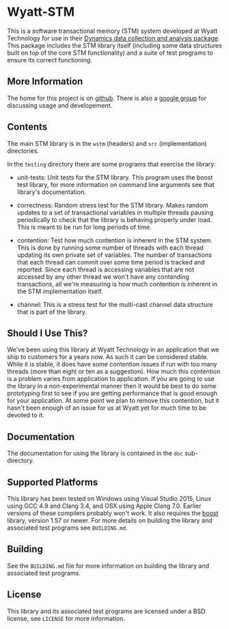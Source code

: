# Wyatt-STM

This is a software transactional memory (STM) system developed at Wyatt Technology for use in their [Dynamics data collection and analysis package](http://www.wyatt.com/products/software/dynamics.html). This package includes the STM library itself (including some data structures built on top of the core STM functionality) and a suite of test programs to ensure its correct functioning. 

## More Information

The home for this project is on [github](https://github.com/WyattTechnology/Wyatt-STM). There is also a [google group](https://groups.google.com/d/forum/wyatt-stm) for discussing usage and developement.

## Contents
The main STM library is in the `wstm` (headers) and `src` (implementation) directories.

In the `testing` directory there are some programs that exercise the library:

* unit-tests: Unit tests for the STM library. This program uses the boost test library, for more information on command line arguments see that library's documentation.

* correctness: Random stress test for the STM library. Makes random updates to a set of transactional variables in multiple threads pausing periodically to check that the library is behaving properly under load. This is meant to be run for long periods of time.

* contention: Test how much contention is inherent in the STM system. This is done by running some number of threads with each thread updating its own private set of variables. The number of transactions that each thread can commit over some time period is tracked and reported. Since each thread is accessing variables that are not accessed by any other thread we won't have any contending transactions, all we're measuring is how much contention is inherent in the STM implementation itself.

* channel: This is a stress test for the multi-cast channel data structure that is part of the library.

## Should I Use This?

We've been using this library at Wyatt Technology in an application that we ship to customers for a years now. As such it can be considered stable. While it is stable, it does have some contention issues if run with too many threads (more than eight or ten as a suggestion). How much this contention is a problem varies from application to application. If you are going to use the library in a non-experimental manner then it would be best to do some prototyping first to see if you are getting performance that is good enough for your application. At some point we plan to remove this contention, but it hasn't been enough of an issue for us at Wyatt yet for much time to be devoted to it.

## Documentation
The documentation for using the library is contained in the `doc` sub-directory.

## Supported Platforms
This library has been tested on Windows using Visual Studio 2015, Linux using GCC 4.9 and Clang 3.4, and OSX using Apple Clang 7.0. Earlier versions of these compilers probably won't work. It also requires the [boost](http:boost.org) library, version 1.57 or newer. For more details on building the library and associated test programs see `BUILDING.md`. 

## Building
See the `BUILDING.md` file for more information on building the library and associated test programs.

## License
This library and its associated test programs are licensed under a BSD license, see `LICENSE` for more information. 
